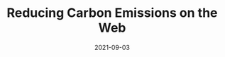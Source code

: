 ---
date: 2021-09-03
publisher: smashingmag
tags:
  - efficiency
  - meta
target_url: https://www.smashingmagazine.com/2021/09/reducing-carbon-emissions-on-web/
title: Reducing Carbon Emissions on the Web
---